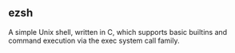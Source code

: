 ## ezsh

A simple Unix shell, written in C, which supports basic builtins and command
execution via the exec system call family.
